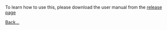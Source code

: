 To learn how to use this, please download the user manual from the [release page](https://github.com/dagalufh/WebTools.bundle/releases/latest)



[Back...](https://github.com/dagalufh/WebTools.bundle/wiki)